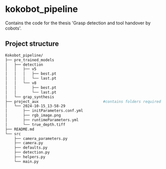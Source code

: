# kokobot_pipeline
Contains the code for the thesis 'Grasp detection and tool handover by cobots'.

## Project structure
```bash
Kokobot_pipeline/ 
├── pre_trained_models
│   ├── detection
│   │   ├── v5
│   │   │   ├── best.pt
│   │   │   └── last.pt
│   │   └── v8
│   │       ├── best.pt
│   │       └── last.pt
│   └── grap_synthesis
├── project_aux                             #contains folders required for runtime
│   └── 2024-10-15_13-58-29
│       ├── initParameters.conf.yml
│       ├── rgb_image.png
│       ├── runtimeParameters.yml
│       └── true_depth.tiff
├── README.md
└── src
    ├── camera_parameters.py
    ├── camera.py
    ├── defaults.py
    ├── detection.py
    ├── helpers.py
    └── main.py
```